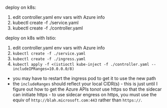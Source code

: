 deploy on k8s:

1. edit controller.yaml env vars with Azure info
2. kubectl create -f ./service.yaml
3. kubectl create -f ./controller.yaml

deploy on k8s with Istio:

1. edit controller.yaml env vars with Azure info
2. `kubectl create -f ./service.yaml`
3. `kubectl create -f ./ingress.yaml`
4. `kubectl apply -f <(istioctl kube-inject -f ./controller.yaml --includeIPRanges=10.0.0.0/8)`

* you may have to restart the ingress pod to get it to use the new path
* the `includeRanges` should reflect your local CIDR(s) - this is just until I figure out how to get the Azure APIs to*not* use https so that the sidecar can initiate https - to use sidecar engress on https, you must use the equiv of `http://blah.microsoft.com:443` rather than `https://`.
